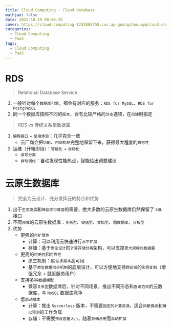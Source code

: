 ```yaml
---
title: Cloud Computing - Cloud database
mathjax: false
date: 2022-10-19 00:06:25
cover: https://cloud-computing-1253868755.cos.ap-guangzhou.myqcloud.com/Cloud-Database-vs-Traditional-Database.png
categories:
  - Cloud Computing
  - PaaS
tags:
  - Cloud Computing
  - PaaS
---
```


# RDS

> Relational Database Service

1. 一般针对每个`数据库引擎`，都会有对应的服务：`RDS for MySQL`、`RDS for PostgreSQL`
2. 同一个数据库按照不同的`版本`，会有比较严格的`分支`选项，在`创建`时指定

<!-- more -->

> RDS vs 传统关系型数据库

1. `编程接口` + `使用体验`：几乎完全一致
   - 云厂商会把`功能`、`内部机制`完整地保留下来，获得最大程度的`兼容性`
2. 运维（开箱即用）：`智能化` + `自动化`
   - `读写分离`
   - `自动调优`：自动发现性能热点，智能给出调整建议

# 云原生数据库

> 完全为云设计、充分发挥云的特点和优势

1. 出于`生态发展`和`降低学习难度`的需要，绝大多数的云原生数据库仍然保留了 `SQL` 接口
2. 不同`领域`的云原生数据库：`关系型`、`键值型`、`文档型`、`图数据库`、`分析型`
3. 优势
   - 更强的`可扩展性`
     - 计算：可以利用云快速进行`水平扩展`
     - 存储：基于`原生设计`的`计算存储分离`架构，可以支撑`更大规模的数据量`
   - 更高的`可用性`和`可靠性`
     - 原生机制：默认`多副本`高可用
     - 基于`原生数据同步机制`的底层设计，可以方便地支持`跨区域`的`实例复制`（增强冗余 + 就近服务用户）
   - 支持多种`数据模型`
     - 兼容`关系型`数据库后，针对不同场景，推出不同形态和`查询范式`的云数据库，与 `NoSQL` 数据库竞争
   - 低`启动成本`
     - 计算：推出 `Serverless` 版本，不需要`固定的计算资源`，适合`间歇偶发`和`难以预测`的工作负载
     - 存储：不需要`预设容量大小`，随着`存储占用`而`自动扩展`
